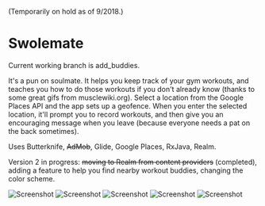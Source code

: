 (Temporarily on hold as of 9/2018.)

# Swolemate
Current working branch is add_buddies.

It's a pun on soulmate. It helps you keep track of your gym workouts, and teaches you how to do those workouts if you don't already know (thanks to some great gifs from musclewiki.org). Select a location from the Google Places API and the app sets up a geofence. When you enter the selected location, it'll prompt you to record workouts, and then give you an encouraging message when you leave (because everyone needs a pat on the back sometimes).

Uses Butterknife, ~~AdMob~~, Glide, Google Places, RxJava, Realm.

Version 2 in progress: ~~moving to Realm from content providers~~ (completed), adding a feature to help you find nearby workout buddies, changing the color scheme.

![Screenshot](/../add_buddies/screens/phone_add_workout.png?raw=true "Add a workout")
![Screenshot](/../add_buddies/screens/phone_my_details.png?raw=true "Select a workout for instructions")
![Screenshot](/../add_buddies/screens/phone_saved_locations.png?raw=true "Detailed instructions")
![Screenshot](/../add_buddies/screens/phone_session_details.png?raw=true "Main screen on tablet")
![Screenshot](/../add_buddies/screens/phone_workout_list.png?raw=true "Workout detail on phone")
